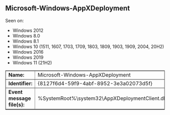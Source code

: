## Microsoft-Windows-AppXDeployment

Seen on:
* Windows 2012
* Windows 8.0
* Windows 8.1
* Windows 10 (1511, 1607, 1703, 1709, 1803, 1809, 1903, 1909, 2004, 20H2)
* Windows 2016
* Windows 2019
* Windows 11 (21H2)

<table border="1" class="docutils">
  <tbody>
    <tr>
      <td><b>Name:</b></td>
      <td>Microsoft-Windows-AppXDeployment</td>
    </tr>
    <tr>
      <td><b>Identifier:</b></td>
      <td>{8127f6d4-59f9-4abf-8952-3e3a02073d5f}</td>
    </tr>
    <tr>
      <td><b>Event message file(s):</b></td>
      <td>%SystemRoot%\system32\AppXDeploymentClient.dll</td>
    </tr>
  </tbody>
</table>

&nbsp;

